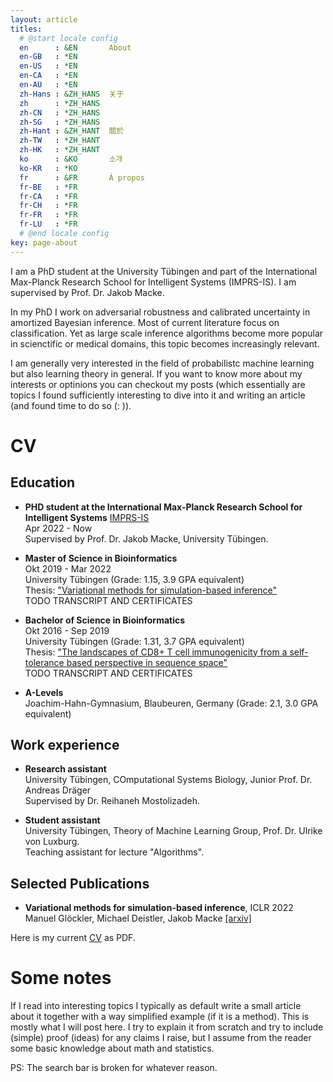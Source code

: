 ```yaml
---
layout: article
titles:
  # @start locale config
  en      : &EN       About
  en-GB   : *EN
  en-US   : *EN
  en-CA   : *EN
  en-AU   : *EN
  zh-Hans : &ZH_HANS  关于
  zh      : *ZH_HANS
  zh-CN   : *ZH_HANS
  zh-SG   : *ZH_HANS
  zh-Hant : &ZH_HANT  關於
  zh-TW   : *ZH_HANT
  zh-HK   : *ZH_HANT
  ko      : &KO       소개
  ko-KR   : *KO
  fr      : &FR       À propos
  fr-BE   : *FR
  fr-CA   : *FR
  fr-CH   : *FR
  fr-FR   : *FR
  fr-LU   : *FR
  # @end locale config
key: page-about
---
```



I am a PhD student at the University Tübingen and part of the International Max-Planck Research School for Intelligent Systems (IMPRS-IS). I am supervised by Prof. Dr. Jakob Macke.

In my PhD I work on adversarial robustness and calibrated uncertainty in amortized Bayesian inference. Most of current literature focus on classification. Yet as large scale inference algorithms become more popular in scienctific or medical domains, this topic becomes increasingly relevant.

I am generally very interested in the field of probabilistc machine learning but also learning theory in general. If you want to know more about my interests or optinions you can checkout my posts (which essentially are topics I found sufficiently interesting to dive into it and writing an article (and found time to do so (: )).
# CV

## Education

* **PHD student at the International Max-Planck Research School for Intelligent Systems** [IMPRS-IS](https://imprs.is.mpg.de/)\
  Apr 2022 - Now\
  Supervised by Prof. Dr. Jakob Macke, University Tübingen.

* **Master of Science in Bioinformatics**\
  Okt 2019 - Mar 2022\
  University Tübingen (Grade: 1.15, 3.9 GPA equivalent)\
  Thesis: ["Variational methods for simulation-based inference"](assests/FINAL_thesis_version.pdf)\
  TODO TRANSCRIPT AND CERTIFICATES

* **Bachelor of Science in Bioinformatics**\
  Okt 2016 - Sep 2019\
  University Tübingen (Grade: 1.31, 3.7 GPA equivalent)\
  Thesis:  ["The landscapes of CD8+ T cell immunogenicity from a self-tolerance based perspective in sequence space"](assets/bachelor_thesis.pdf)\
  TODO TRANSCRIPT AND CERTIFICATES

* **A-Levels**\
  Joachim-Hahn-Gymnasium, Blaubeuren, Germany (Grade: 2.1, 3.0 GPA equivalent)

## Work experience

* **Research assistant**\
  University Tübingen, COmputational Systems Biology, Junior Prof. Dr. Andreas Dräger\
  Supervised by Dr. Reihaneh Mostolizadeh.

* **Student assistant**\
  University Tübingen, Theory of Machine Learning Group, Prof. Dr. Ulrike von Luxburg.\
  Teaching assistant for lecture "Algorithms".

## Selected Publications

* **Variational methods for simulation-based inference**, ICLR 2022\
  Manuel Glöckler, Michael Deistler, Jakob Macke [[arxiv]](https://arxiv.org/abs/2203.04176)


Here is my current [CV](/assets/cv.pdf) as PDF.

# Some notes

If I read into interesting topics I typically as default write a small article about it together with a way simplified example (if it is a method). This is mostly what I will post here. I try to explain it from scratch and try to include (simple) proof (ideas) for any claims I raise, but I assume from the reader some basic knowledge about math and statistics.

PS: The search bar is broken for whatever reason.